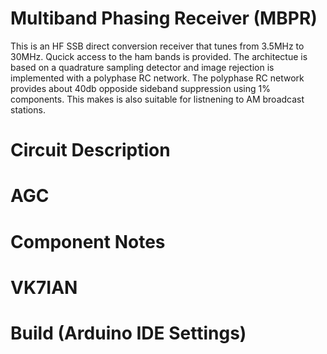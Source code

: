 # Multiband Phasing Receiver (MBPR)
This is an HF SSB direct conversion receiver that tunes from 3.5MHz to 30MHz. Qucick access to the ham bands is provided. The architectue is based on a quadrature sampling detector and image rejection is implemented with a polyphase RC network. The polyphase RC network provides about 40db opposide sideband suppression using 1% components. This makes is also suitable for listnening to AM broadcast stations.
# Circuit Description
# AGC
# Component Notes
# VK7IAN
# Build (Arduino IDE Settings)
